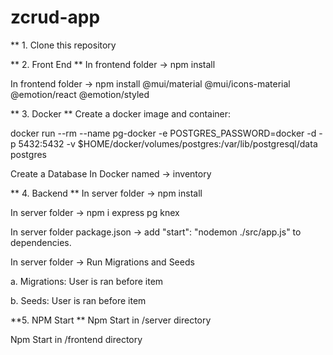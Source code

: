 # zcrud-app

** 1. Clone this repository

** 2. Front End **
In frontend folder -> npm install

In frontend folder -> npm install @mui/material @mui/icons-material @emotion/react @emotion/styled

** 3. Docker **
Create a docker image and container:

docker run --rm --name pg-docker -e POSTGRES_PASSWORD=docker -d -p 5432:5432 \-v $HOME/docker/volumes/postgres:/var/lib/postgresql/data postgres

Create a Database In Docker named -> inventory

** 4. Backend **
In server folder -> npm install

In server folder -> npm i express pg knex

In server folder package.json -> add "start": "nodemon ./src/app.js" to dependencies.

In server folder -> Run Migrations and Seeds

a. Migrations: User is ran before item

b. Seeds: User is ran before item

**5. NPM Start **
Npm Start in /server directory

Npm Start in /frontend directory
